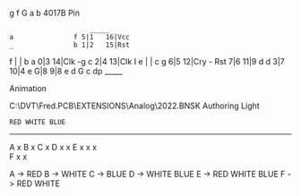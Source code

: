 g f G a b            4017B Pin
                       
                        _____
    a               f 5|1   16|Vcc  
    _               b 1|2   15|Rst
f  | | b            a 0|3   14|Clk
    -g              c 2|4   13|Clk I 
 e | | c            g 6|5   12|Cry 
    -             Rst 7|6   11|9
    d               d 3|7   10|4 e
                      G|8    9|8
e d G c dp              _____ 


Animation 



C:\DVT\Fred.PCB\EXTENSIONS\Analog\2022.BNSK Authoring Light



    RED WHITE BLUE
-----------------------    
A    x
B         x
C               x
D         x     x
E    x    x     x  
F    x    x  


A -> RED
B -> WHITE
C -> BLUE
D -> WHITE BLUE
E -> RED WHITE BLUE
F -> RED WHITE




